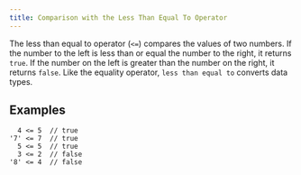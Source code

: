 ```yaml
---
title: Comparison with the Less Than Equal To Operator
---
```

The less than equal to operator (`<=`) compares the values of two numbers. If the number to the left is less than or equal the number to the right, it returns `true`. If the number on the left is greater than the number on the right, it returns `false`. Like the equality operator, `less than equal to` converts data types.

## Examples

      4 <= 5  // true
    '7' <= 7  // true
      5 <= 5  // true
      3 <= 2  // false
    '8' <= 4  // false